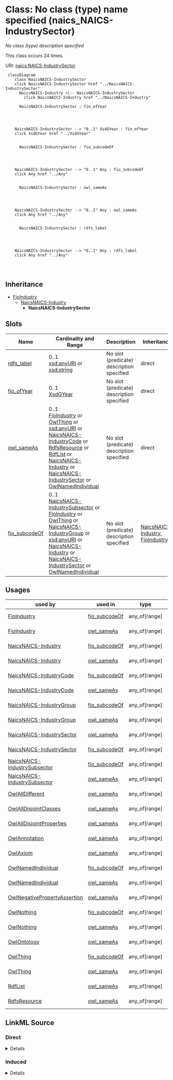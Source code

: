 

# Class: No class (type) name specified (naics_NAICS-IndustrySector)


_No class (type) description specified_






This class occurs 24 times.


URI: [naics:NAICS-IndustrySector](http://sawgraph.spatialai.org/v1/fio/naics#NAICS-IndustrySector)






```mermaid
 classDiagram
    class NaicsNAICS-IndustrySector
    click NaicsNAICS-IndustrySector href "../NaicsNAICS-IndustrySector"
      NaicsNAICS-Industry <|-- NaicsNAICS-IndustrySector
        click NaicsNAICS-Industry href "../NaicsNAICS-Industry"
      
      NaicsNAICS-IndustrySector : fio_ofYear
        
          
    
    
    NaicsNAICS-IndustrySector --> "0..1" XsdGYear : fio_ofYear
    click XsdGYear href "../XsdGYear"

        
      NaicsNAICS-IndustrySector : fio_subcodeOf
        
          
    
    
    NaicsNAICS-IndustrySector --> "0..1" Any : fio_subcodeOf
    click Any href "../Any"

        
      NaicsNAICS-IndustrySector : owl_sameAs
        
          
    
    
    NaicsNAICS-IndustrySector --> "0..1" Any : owl_sameAs
    click Any href "../Any"

        
      NaicsNAICS-IndustrySector : rdfs_label
        
          
    
    
    NaicsNAICS-IndustrySector --> "0..1" Any : rdfs_label
    click Any href "../Any"

        
      
```





## Inheritance
* [FioIndustry](../classes/FioIndustry.md)
    * [NaicsNAICS-Industry](../classes/NaicsNAICS-Industry.md)
        * **NaicsNAICS-IndustrySector**



## Slots

| Name | Cardinality and Range | Description | Inheritance | Occurrences |
| ---  | --- | --- | --- | --- |
| [rdfs_label](../slots/rdfs_label.md) | 0..1 <br/> [xsd:anyURI](http://www.w3.org/2001/XMLSchema#anyURI)&nbsp;or&nbsp;<br />[xsd:string](http://www.w3.org/2001/XMLSchema#string) | No slot (predicate) description specified <br/>  | direct | 24 |
| [fio_ofYear](../slots/fio_ofYear.md) | 0..1 <br/> [XsdGYear](../classes/XsdGYear.md) | No slot (predicate) description specified <br/>  | direct | 20 |
| [owl_sameAs](../slots/owl_sameAs.md) | 0..1 <br/> [FioIndustry](../classes/FioIndustry.md)&nbsp;or&nbsp;<br />[OwlThing](../classes/OwlThing.md)&nbsp;or&nbsp;<br />[xsd:anyURI](http://www.w3.org/2001/XMLSchema#anyURI)&nbsp;or&nbsp;<br />[NaicsNAICS-IndustryCode](../classes/NaicsNAICS-IndustryCode.md)&nbsp;or&nbsp;<br />[RdfsResource](../classes/RdfsResource.md)&nbsp;or&nbsp;<br />[RdfList](../classes/RdfList.md)&nbsp;or&nbsp;<br />[NaicsNAICS-Industry](../classes/NaicsNAICS-Industry.md)&nbsp;or&nbsp;<br />[NaicsNAICS-IndustrySector](../classes/NaicsNAICS-IndustrySector.md)&nbsp;or&nbsp;<br />[OwlNamedIndividual](../classes/OwlNamedIndividual.md) | No slot (predicate) description specified <br/>  | direct | 20 |
| [fio_subcodeOf](../slots/fio_subcodeOf.md) | 0..1 <br/> [NaicsNAICS-IndustrySubsector](../classes/NaicsNAICS-IndustrySubsector.md)&nbsp;or&nbsp;<br />[FioIndustry](../classes/FioIndustry.md)&nbsp;or&nbsp;<br />[OwlThing](../classes/OwlThing.md)&nbsp;or&nbsp;<br />[NaicsNAICS-IndustryGroup](../classes/NaicsNAICS-IndustryGroup.md)&nbsp;or&nbsp;<br />[xsd:anyURI](http://www.w3.org/2001/XMLSchema#anyURI)&nbsp;or&nbsp;<br />[NaicsNAICS-Industry](../classes/NaicsNAICS-Industry.md)&nbsp;or&nbsp;<br />[NaicsNAICS-IndustrySector](../classes/NaicsNAICS-IndustrySector.md)&nbsp;or&nbsp;<br />[OwlNamedIndividual](../classes/OwlNamedIndividual.md) | No slot (predicate) description specified | [NaicsNAICS-Industry](../classes/NaicsNAICS-Industry.md), [FioIndustry](../classes/FioIndustry.md) |  |





## Usages

| used by | used in | type | used |
| ---  | --- | --- | --- |
| [FioIndustry](../classes/FioIndustry.md) | [fio_subcodeOf](../slots/fio_subcodeOf.md) | any_of[range] | [NaicsNAICS-IndustrySector](../classes/NaicsNAICS-IndustrySector.md) |
| [FioIndustry](../classes/FioIndustry.md) | [owl_sameAs](../slots/owl_sameAs.md) | any_of[range] | [NaicsNAICS-IndustrySector](../classes/NaicsNAICS-IndustrySector.md) |
| [NaicsNAICS-Industry](../classes/NaicsNAICS-Industry.md) | [fio_subcodeOf](../slots/fio_subcodeOf.md) | any_of[range] | [NaicsNAICS-IndustrySector](../classes/NaicsNAICS-IndustrySector.md) |
| [NaicsNAICS-Industry](../classes/NaicsNAICS-Industry.md) | [owl_sameAs](../slots/owl_sameAs.md) | any_of[range] | [NaicsNAICS-IndustrySector](../classes/NaicsNAICS-IndustrySector.md) |
| [NaicsNAICS-IndustryCode](../classes/NaicsNAICS-IndustryCode.md) | [fio_subcodeOf](../slots/fio_subcodeOf.md) | any_of[range] | [NaicsNAICS-IndustrySector](../classes/NaicsNAICS-IndustrySector.md) |
| [NaicsNAICS-IndustryCode](../classes/NaicsNAICS-IndustryCode.md) | [owl_sameAs](../slots/owl_sameAs.md) | any_of[range] | [NaicsNAICS-IndustrySector](../classes/NaicsNAICS-IndustrySector.md) |
| [NaicsNAICS-IndustryGroup](../classes/NaicsNAICS-IndustryGroup.md) | [fio_subcodeOf](../slots/fio_subcodeOf.md) | any_of[range] | [NaicsNAICS-IndustrySector](../classes/NaicsNAICS-IndustrySector.md) |
| [NaicsNAICS-IndustryGroup](../classes/NaicsNAICS-IndustryGroup.md) | [owl_sameAs](../slots/owl_sameAs.md) | any_of[range] | [NaicsNAICS-IndustrySector](../classes/NaicsNAICS-IndustrySector.md) |
| [NaicsNAICS-IndustrySector](../classes/NaicsNAICS-IndustrySector.md) | [owl_sameAs](../slots/owl_sameAs.md) | any_of[range] | [NaicsNAICS-IndustrySector](../classes/NaicsNAICS-IndustrySector.md) |
| [NaicsNAICS-IndustrySector](../classes/NaicsNAICS-IndustrySector.md) | [fio_subcodeOf](../slots/fio_subcodeOf.md) | any_of[range] | [NaicsNAICS-IndustrySector](../classes/NaicsNAICS-IndustrySector.md) |
| [NaicsNAICS-IndustrySubsector](../classes/NaicsNAICS-IndustrySubsector.md) | [fio_subcodeOf](../slots/fio_subcodeOf.md) | any_of[range] | [NaicsNAICS-IndustrySector](../classes/NaicsNAICS-IndustrySector.md) |
| [NaicsNAICS-IndustrySubsector](../classes/NaicsNAICS-IndustrySubsector.md) | [owl_sameAs](../slots/owl_sameAs.md) | any_of[range] | [NaicsNAICS-IndustrySector](../classes/NaicsNAICS-IndustrySector.md) |
| [OwlAllDifferent](../classes/OwlAllDifferent.md) | [owl_sameAs](../slots/owl_sameAs.md) | any_of[range] | [NaicsNAICS-IndustrySector](../classes/NaicsNAICS-IndustrySector.md) |
| [OwlAllDisjointClasses](../classes/OwlAllDisjointClasses.md) | [owl_sameAs](../slots/owl_sameAs.md) | any_of[range] | [NaicsNAICS-IndustrySector](../classes/NaicsNAICS-IndustrySector.md) |
| [OwlAllDisjointProperties](../classes/OwlAllDisjointProperties.md) | [owl_sameAs](../slots/owl_sameAs.md) | any_of[range] | [NaicsNAICS-IndustrySector](../classes/NaicsNAICS-IndustrySector.md) |
| [OwlAnnotation](../classes/OwlAnnotation.md) | [owl_sameAs](../slots/owl_sameAs.md) | any_of[range] | [NaicsNAICS-IndustrySector](../classes/NaicsNAICS-IndustrySector.md) |
| [OwlAxiom](../classes/OwlAxiom.md) | [owl_sameAs](../slots/owl_sameAs.md) | any_of[range] | [NaicsNAICS-IndustrySector](../classes/NaicsNAICS-IndustrySector.md) |
| [OwlNamedIndividual](../classes/OwlNamedIndividual.md) | [fio_subcodeOf](../slots/fio_subcodeOf.md) | any_of[range] | [NaicsNAICS-IndustrySector](../classes/NaicsNAICS-IndustrySector.md) |
| [OwlNamedIndividual](../classes/OwlNamedIndividual.md) | [owl_sameAs](../slots/owl_sameAs.md) | any_of[range] | [NaicsNAICS-IndustrySector](../classes/NaicsNAICS-IndustrySector.md) |
| [OwlNegativePropertyAssertion](../classes/OwlNegativePropertyAssertion.md) | [owl_sameAs](../slots/owl_sameAs.md) | any_of[range] | [NaicsNAICS-IndustrySector](../classes/NaicsNAICS-IndustrySector.md) |
| [OwlNothing](../classes/OwlNothing.md) | [fio_subcodeOf](../slots/fio_subcodeOf.md) | any_of[range] | [NaicsNAICS-IndustrySector](../classes/NaicsNAICS-IndustrySector.md) |
| [OwlNothing](../classes/OwlNothing.md) | [owl_sameAs](../slots/owl_sameAs.md) | any_of[range] | [NaicsNAICS-IndustrySector](../classes/NaicsNAICS-IndustrySector.md) |
| [OwlOntology](../classes/OwlOntology.md) | [owl_sameAs](../slots/owl_sameAs.md) | any_of[range] | [NaicsNAICS-IndustrySector](../classes/NaicsNAICS-IndustrySector.md) |
| [OwlThing](../classes/OwlThing.md) | [fio_subcodeOf](../slots/fio_subcodeOf.md) | any_of[range] | [NaicsNAICS-IndustrySector](../classes/NaicsNAICS-IndustrySector.md) |
| [OwlThing](../classes/OwlThing.md) | [owl_sameAs](../slots/owl_sameAs.md) | any_of[range] | [NaicsNAICS-IndustrySector](../classes/NaicsNAICS-IndustrySector.md) |
| [RdfList](../classes/RdfList.md) | [owl_sameAs](../slots/owl_sameAs.md) | any_of[range] | [NaicsNAICS-IndustrySector](../classes/NaicsNAICS-IndustrySector.md) |
| [RdfsResource](../classes/RdfsResource.md) | [owl_sameAs](../slots/owl_sameAs.md) | any_of[range] | [NaicsNAICS-IndustrySector](../classes/NaicsNAICS-IndustrySector.md) |











## LinkML Source

<!-- TODO: investigate https://stackoverflow.com/questions/37606292/how-to-create-tabbed-code-blocks-in-mkdocs-or-sphinx -->

### Direct

<details>

```yaml
name: naics_NAICS-IndustrySector
conforms_to: No schema conformance document specified
annotations:
  count:
    tag: count
    value: 24
description: No class (type) description specified
title: No class (type) name specified
from_schema: fio-kg
rank: 1000
is_a: naics_NAICS-Industry
slots:
- rdfs_label
- fio_ofYear
- owl_sameAs
slot_usage:
  fio_ofYear:
    name: fio_ofYear
    annotations:
      xsd_gYear:
        tag: xsd_gYear
        value: 20
  owl_sameAs:
    name: owl_sameAs
    annotations:
      fio_Industry:
        tag: fio_Industry
        value: 4
      naics_NAICS-Industry:
        tag: naics_NAICS-Industry
        value: 4
      naics_NAICS-IndustrySector:
        tag: naics_NAICS-IndustrySector
        value: 4
      owl_NamedIndividual:
        tag: owl_NamedIndividual
        value: 4
      owl_Thing:
        tag: owl_Thing
        value: 4
  rdfs_label:
    name: rdfs_label
    annotations:
      string:
        tag: string
        value: 24
class_uri: naics:NAICS-IndustrySector

```
</details>

### Induced

<details>

```yaml
name: naics_NAICS-IndustrySector
conforms_to: No schema conformance document specified
annotations:
  count:
    tag: count
    value: 24
description: No class (type) description specified
title: No class (type) name specified
from_schema: fio-kg
rank: 1000
is_a: naics_NAICS-Industry
slot_usage:
  fio_ofYear:
    name: fio_ofYear
    annotations:
      xsd_gYear:
        tag: xsd_gYear
        value: 20
  owl_sameAs:
    name: owl_sameAs
    annotations:
      fio_Industry:
        tag: fio_Industry
        value: 4
      naics_NAICS-Industry:
        tag: naics_NAICS-Industry
        value: 4
      naics_NAICS-IndustrySector:
        tag: naics_NAICS-IndustrySector
        value: 4
      owl_NamedIndividual:
        tag: owl_NamedIndividual
        value: 4
      owl_Thing:
        tag: owl_Thing
        value: 4
  rdfs_label:
    name: rdfs_label
    annotations:
      string:
        tag: string
        value: 24
attributes:
  rdfs_label:
    name: rdfs_label
    annotations:
      string:
        tag: string
        value: 24
    description: No slot (predicate) description specified
    title: No slot (predicate) name specified
    examples:
    - object:
        example_object: 'Agriculture: Agricultural Research Service'
        example_object_type: string
        example_predicate: rdfs:label
        example_subject: fio:d.Agency.C1017
        example_subject_type: prov_Organization
    - object:
        example_object: 'Agriculture: Agricultural Research Service'
        example_object_type: string
        example_predicate: rdfs:label
        example_subject: fio:d.Agency.C1017
        example_subject_type: fio_Agency
    - object:
        example_object: Soybean Farming
        example_object_type: string
        example_predicate: rdfs:label
        example_subject: naics:NAICS-IndustryCode-11111
        example_subject_type: naics_NAICS-IndustryCode
    - object:
        example_object: Soybean Farming
        example_object_type: string
        example_predicate: rdfs:label
        example_subject: naics:NAICS-IndustryCode-11111
        example_subject_type: naics_NAICS-Industry
    - object:
        example_object: Soybean Farming
        example_object_type: string
        example_predicate: rdfs:label
        example_subject: naics:NAICS-IndustryCode-11111
        example_subject_type: owl_Thing
    - object:
        example_object: Soybean Farming
        example_object_type: string
        example_predicate: rdfs:label
        example_subject: naics:NAICS-IndustryCode-11111
        example_subject_type: fio_Industry
    - object:
        example_object: Soybean Farming
        example_object_type: string
        example_predicate: rdfs:label
        example_subject: naics:NAICS-IndustryCode-11111
        example_subject_type: owl_NamedIndividual
    - object:
        example_object: Oilseed and Grain Farming
        example_object_type: string
        example_predicate: rdfs:label
        example_subject: naics:NAICS-IndustryGroup-1111
        example_subject_type: naics_NAICS-IndustryGroup
    - object:
        example_object: Agriculture, Forestry, Fishing and Hunting
        example_object_type: string
        example_predicate: rdfs:label
        example_subject: naics:NAICS-IndustrySector-11
        example_subject_type: naics_NAICS-IndustrySector
    - object:
        example_object: Crop Production
        example_object_type: string
        example_predicate: rdfs:label
        example_subject: naics:NAICS-IndustrySubsector-111
        example_subject_type: naics_NAICS-IndustrySubsector
    - object:
        example_object: PRATT & WHITNEY
        example_object_type: string
        example_predicate: rdfs:label
        example_subject: usfrsdata:d.FRS-Facility.110000314204
        example_subject_type: usfrs_Stationary-Facility
    - object:
        example_object: PRATT & WHITNEY
        example_object_type: string
        example_predicate: rdfs:label
        example_subject: usfrsdata:d.FRS-Facility.110000314204
        example_subject_type: usfrs_FRS-Facility
    - object:
        example_object: PRATT & WHITNEY
        example_object_type: string
        example_predicate: rdfs:label
        example_subject: usfrsdata:d.FRS-Facility.110000314204
        example_subject_type: fio_Facility
    - object:
        example_object: PRATT & WHITNEY
        example_object_type: string
        example_predicate: rdfs:label
        example_subject: usfrsdata:d.FRS-Facility.110000314204
        example_subject_type: __b1
    - object:
        example_object: COOPER WIRING DEVICES
        example_object_type: string
        example_predicate: rdfs:label
        example_subject: usfrsdata:d.FRS-Facility.110000314222
        example_subject_type: usfrs_EPA-PFAS-Facility
    - object:
        example_object: NASA JOHN H. GLENN RESEARCH CENTER - LEWIS FIELD
        example_object_type: string
        example_predicate: rdfs:label
        example_subject: usfrsdata:d.FRS-Facility.110000387714
        example_subject_type: usfrs_Federal-Facility
    - object:
        example_object: BEHR DAYTON THERMAL SYSTEM VOC PLUME
        example_object_type: string
        example_predicate: rdfs:label
        example_subject: usfrsdata:d.FRS-Facility.110000394635
        example_subject_type: usfrs_ContaminatedSite-Facility
    - object:
        example_object: NALCO CHEMICAL COMPANY
        example_object_type: string
        example_predicate: rdfs:label
        example_subject: usfrsdata:d.FRS-Facility.110000888585
        example_subject_type: usfrs_PotentiallyContaminatedSite-Facility
    - object:
        example_object: BEALL MANUFACTURING
        example_object_type: string
        example_predicate: rdfs:label
        example_subject: usfrsdata:d.FRS-Facility.110001347490
        example_subject_type: usfrs_BrownfieldsSite-Facility
    - object:
        example_object: DAYSPRING ASSISTED LIVING AND CARE
        example_object_type: string
        example_predicate: rdfs:label
        example_subject: usfrsdata:d.FRS-Facility.110006216415
        example_subject_type: usfrs_WaterSystem-Facility
    - object:
        example_object: BOWERS LANDFILL
        example_object_type: string
        example_predicate: rdfs:label
        example_subject: usfrsdata:d.FRS-Facility.110009304485
        example_subject_type: usfrs_ContaminationAddressed-Facility
    - object:
        example_object: RETRIEV TECHNOLOGIES INC
        example_object_type: string
        example_predicate: rdfs:label
        example_subject: usfrsdata:d.FRS-Facility.110009668243
        example_subject_type: usfrs_Barge-Facility
    - object:
        example_object: REGIONAL OFFICE BUILDING
        example_object_type: string
        example_predicate: rdfs:label
        example_subject: usfrsdata:d.FRS-Facility.110020787013
        example_subject_type: usfrs_MonitoringStation-Facility
    - object:
        example_object: DOUG GOTT & SONS, INC.
        example_object_type: string
        example_predicate: rdfs:label
        example_subject: usfrsdata:d.FRS-Facility.110046118330
        example_subject_type: usfrs_Portable-Facility
    - object:
        example_object: AGRIUM TERMINAL
        example_object_type: string
        example_predicate: rdfs:label
        example_subject: usfrsdata:d.FRS-Facility.110063004323
        example_subject_type: usfrs_WaterfrontFacility-Facility
    from_schema: fio-kg
    rank: 1000
    domain: rdfs_label
    slot_uri: rdfs:label
    alias: rdfs_label
    owner: naics_NAICS-IndustrySector
    domain_of:
    - __b1
    - fio_Agency
    - fio_Facility
    - fio_Industry
    - naics_NAICS-Industry
    - naics_NAICS-IndustryCode
    - naics_NAICS-IndustryGroup
    - naics_NAICS-IndustrySector
    - naics_NAICS-IndustrySubsector
    - owl_NamedIndividual
    - owl_Thing
    - prov_Organization
    - usfrs_Barge-Facility
    - usfrs_BrownfieldsSite-Facility
    - usfrs_ContaminatedSite-Facility
    - usfrs_ContaminationAddressed-Facility
    - usfrs_EPA-PFAS-Facility
    - usfrs_FRS-Facility
    - usfrs_Federal-Facility
    - usfrs_MonitoringStation-Facility
    - usfrs_Portable-Facility
    - usfrs_PotentiallyContaminatedSite-Facility
    - usfrs_Stationary-Facility
    - usfrs_WaterSystem-Facility
    - usfrs_WaterfrontFacility-Facility
    range: Any
    any_of:
    - range: uri
    - range: string
  fio_ofYear:
    name: fio_ofYear
    annotations:
      xsd_gYear:
        tag: xsd_gYear
        value: 20
    description: No slot (predicate) description specified
    title: No slot (predicate) name specified
    examples:
    - object:
        example_object: '2022'
        example_object_type: xsd_gYear
        example_predicate: fio:ofYear
        example_subject: naics:NAICS-IndustryCode-11111
        example_subject_type: naics_NAICS-IndustryCode
    - object:
        example_object: '2022'
        example_object_type: xsd_gYear
        example_predicate: fio:ofYear
        example_subject: naics:NAICS-IndustryCode-11111
        example_subject_type: naics_NAICS-Industry
    - object:
        example_object: '2022'
        example_object_type: xsd_gYear
        example_predicate: fio:ofYear
        example_subject: naics:NAICS-IndustryCode-11111
        example_subject_type: owl_Thing
    - object:
        example_object: '2022'
        example_object_type: xsd_gYear
        example_predicate: fio:ofYear
        example_subject: naics:NAICS-IndustryCode-11111
        example_subject_type: fio_Industry
    - object:
        example_object: '2022'
        example_object_type: xsd_gYear
        example_predicate: fio:ofYear
        example_subject: naics:NAICS-IndustryCode-11111
        example_subject_type: owl_NamedIndividual
    - object:
        example_object: '2022'
        example_object_type: xsd_gYear
        example_predicate: fio:ofYear
        example_subject: naics:NAICS-IndustryGroup-1111
        example_subject_type: naics_NAICS-IndustryGroup
    - object:
        example_object: '2022'
        example_object_type: xsd_gYear
        example_predicate: fio:ofYear
        example_subject: naics:NAICS-IndustrySector-11
        example_subject_type: naics_NAICS-IndustrySector
    - object:
        example_object: '2022'
        example_object_type: xsd_gYear
        example_predicate: fio:ofYear
        example_subject: naics:NAICS-IndustrySubsector-111
        example_subject_type: naics_NAICS-IndustrySubsector
    from_schema: fio-kg
    rank: 1000
    slot_uri: fio:ofYear
    alias: fio_ofYear
    owner: naics_NAICS-IndustrySector
    domain_of:
    - fio_Industry
    - naics_NAICS-Industry
    - naics_NAICS-IndustryCode
    - naics_NAICS-IndustryGroup
    - naics_NAICS-IndustrySector
    - naics_NAICS-IndustrySubsector
    - owl_NamedIndividual
    - owl_Thing
    range: xsd_gYear
  owl_sameAs:
    name: owl_sameAs
    annotations:
      fio_Industry:
        tag: fio_Industry
        value: 4
      naics_NAICS-Industry:
        tag: naics_NAICS-Industry
        value: 4
      naics_NAICS-IndustrySector:
        tag: naics_NAICS-IndustrySector
        value: 4
      owl_NamedIndividual:
        tag: owl_NamedIndividual
        value: 4
      owl_Thing:
        tag: owl_Thing
        value: 4
    description: No slot (predicate) description specified
    title: No slot (predicate) name specified
    examples:
    - object:
        example_object: naics:NAICS-IndustryCode-11111
        example_object_type: naics_NAICS-IndustryCode
        example_predicate: owl:sameAs
        example_subject: naics:NAICS-IndustryCode-111110
        example_subject_type: naics_NAICS-IndustryCode
    - object:
        example_object: naics:NAICS-IndustryCode-11111
        example_object_type: naics_NAICS-Industry
        example_predicate: owl:sameAs
        example_subject: naics:NAICS-IndustryCode-111110
        example_subject_type: naics_NAICS-IndustryCode
    - object:
        example_object: naics:NAICS-IndustryCode-11111
        example_object_type: owl_Thing
        example_predicate: owl:sameAs
        example_subject: naics:NAICS-IndustryCode-111110
        example_subject_type: naics_NAICS-IndustryCode
    - object:
        example_object: naics:NAICS-IndustryCode-11111
        example_object_type: fio_Industry
        example_predicate: owl:sameAs
        example_subject: naics:NAICS-IndustryCode-111110
        example_subject_type: naics_NAICS-IndustryCode
    - object:
        example_object: naics:NAICS-IndustryCode-11111
        example_object_type: owl_NamedIndividual
        example_predicate: owl:sameAs
        example_subject: naics:NAICS-IndustryCode-111110
        example_subject_type: naics_NAICS-IndustryCode
    - object:
        example_object: naics:NAICS-IndustryCode-11111
        example_object_type: naics_NAICS-IndustryCode
        example_predicate: owl:sameAs
        example_subject: naics:NAICS-IndustryCode-111110
        example_subject_type: naics_NAICS-Industry
    - object:
        example_object: naics:NAICS-IndustryCode-11111
        example_object_type: naics_NAICS-Industry
        example_predicate: owl:sameAs
        example_subject: naics:NAICS-IndustryCode-111110
        example_subject_type: naics_NAICS-Industry
    - object:
        example_object: naics:NAICS-IndustryCode-11111
        example_object_type: owl_Thing
        example_predicate: owl:sameAs
        example_subject: naics:NAICS-IndustryCode-111110
        example_subject_type: naics_NAICS-Industry
    - object:
        example_object: naics:NAICS-IndustryCode-11111
        example_object_type: fio_Industry
        example_predicate: owl:sameAs
        example_subject: naics:NAICS-IndustryCode-111110
        example_subject_type: naics_NAICS-Industry
    - object:
        example_object: naics:NAICS-IndustryCode-11111
        example_object_type: owl_NamedIndividual
        example_predicate: owl:sameAs
        example_subject: naics:NAICS-IndustryCode-111110
        example_subject_type: naics_NAICS-Industry
    - object:
        example_object: naics:NAICS-IndustryCode-11111
        example_object_type: naics_NAICS-IndustryCode
        example_predicate: owl:sameAs
        example_subject: naics:NAICS-IndustryCode-111110
        example_subject_type: owl_Thing
    - object:
        example_object: naics:NAICS-IndustryCode-11111
        example_object_type: naics_NAICS-Industry
        example_predicate: owl:sameAs
        example_subject: naics:NAICS-IndustryCode-111110
        example_subject_type: owl_Thing
    - object:
        example_object: naics:NAICS-IndustryCode-11111
        example_object_type: owl_Thing
        example_predicate: owl:sameAs
        example_subject: naics:NAICS-IndustryCode-111110
        example_subject_type: owl_Thing
    - object:
        example_object: naics:NAICS-IndustryCode-11111
        example_object_type: fio_Industry
        example_predicate: owl:sameAs
        example_subject: naics:NAICS-IndustryCode-111110
        example_subject_type: owl_Thing
    - object:
        example_object: naics:NAICS-IndustryCode-11111
        example_object_type: owl_NamedIndividual
        example_predicate: owl:sameAs
        example_subject: naics:NAICS-IndustryCode-111110
        example_subject_type: owl_Thing
    - object:
        example_object: naics:NAICS-IndustryCode-11111
        example_object_type: naics_NAICS-IndustryCode
        example_predicate: owl:sameAs
        example_subject: naics:NAICS-IndustryCode-111110
        example_subject_type: fio_Industry
    - object:
        example_object: naics:NAICS-IndustryCode-11111
        example_object_type: naics_NAICS-Industry
        example_predicate: owl:sameAs
        example_subject: naics:NAICS-IndustryCode-111110
        example_subject_type: fio_Industry
    - object:
        example_object: naics:NAICS-IndustryCode-11111
        example_object_type: owl_Thing
        example_predicate: owl:sameAs
        example_subject: naics:NAICS-IndustryCode-111110
        example_subject_type: fio_Industry
    - object:
        example_object: naics:NAICS-IndustryCode-11111
        example_object_type: fio_Industry
        example_predicate: owl:sameAs
        example_subject: naics:NAICS-IndustryCode-111110
        example_subject_type: fio_Industry
    - object:
        example_object: naics:NAICS-IndustryCode-11111
        example_object_type: owl_NamedIndividual
        example_predicate: owl:sameAs
        example_subject: naics:NAICS-IndustryCode-111110
        example_subject_type: fio_Industry
    - object:
        example_object: naics:NAICS-IndustryCode-11111
        example_object_type: naics_NAICS-IndustryCode
        example_predicate: owl:sameAs
        example_subject: naics:NAICS-IndustryCode-111110
        example_subject_type: owl_NamedIndividual
    - object:
        example_object: naics:NAICS-IndustryCode-11111
        example_object_type: naics_NAICS-Industry
        example_predicate: owl:sameAs
        example_subject: naics:NAICS-IndustryCode-111110
        example_subject_type: owl_NamedIndividual
    - object:
        example_object: naics:NAICS-IndustryCode-11111
        example_object_type: owl_Thing
        example_predicate: owl:sameAs
        example_subject: naics:NAICS-IndustryCode-111110
        example_subject_type: owl_NamedIndividual
    - object:
        example_object: naics:NAICS-IndustryCode-11111
        example_object_type: fio_Industry
        example_predicate: owl:sameAs
        example_subject: naics:NAICS-IndustryCode-111110
        example_subject_type: owl_NamedIndividual
    - object:
        example_object: naics:NAICS-IndustryCode-11111
        example_object_type: owl_NamedIndividual
        example_predicate: owl:sameAs
        example_subject: naics:NAICS-IndustryCode-111110
        example_subject_type: owl_NamedIndividual
    - object:
        example_object: naics:NAICS-IndustrySector-31
        example_object_type: naics_NAICS-IndustrySector
        example_predicate: owl:sameAs
        example_subject: naics:NAICS-IndustrySector-32
        example_subject_type: fio_Industry
    - object:
        example_object: naics:NAICS-IndustrySector-31
        example_object_type: naics_NAICS-IndustrySector
        example_predicate: owl:sameAs
        example_subject: naics:NAICS-IndustrySector-32
        example_subject_type: naics_NAICS-Industry
    - object:
        example_object: naics:NAICS-IndustrySector-31
        example_object_type: naics_NAICS-Industry
        example_predicate: owl:sameAs
        example_subject: naics:NAICS-IndustrySector-32
        example_subject_type: naics_NAICS-IndustrySector
    - object:
        example_object: naics:NAICS-IndustrySector-31
        example_object_type: owl_Thing
        example_predicate: owl:sameAs
        example_subject: naics:NAICS-IndustrySector-32
        example_subject_type: naics_NAICS-IndustrySector
    - object:
        example_object: naics:NAICS-IndustrySector-31
        example_object_type: naics_NAICS-IndustrySector
        example_predicate: owl:sameAs
        example_subject: naics:NAICS-IndustrySector-32
        example_subject_type: naics_NAICS-IndustrySector
    - object:
        example_object: naics:NAICS-IndustrySector-31
        example_object_type: fio_Industry
        example_predicate: owl:sameAs
        example_subject: naics:NAICS-IndustrySector-32
        example_subject_type: naics_NAICS-IndustrySector
    - object:
        example_object: naics:NAICS-IndustrySector-31
        example_object_type: owl_NamedIndividual
        example_predicate: owl:sameAs
        example_subject: naics:NAICS-IndustrySector-32
        example_subject_type: naics_NAICS-IndustrySector
    - object:
        example_object: rdf:ObjectProperty
        example_object_type: rdfs_Resource
        example_predicate: owl:sameAs
        example_subject: rdf:ObjectProperty
        example_subject_type: owl_Thing
    - object:
        example_object: rdf:ObjectProperty
        example_object_type: owl_Thing
        example_predicate: owl:sameAs
        example_subject: rdf:ObjectProperty
        example_subject_type: rdfs_Resource
    - object:
        example_object: rdf:ObjectProperty
        example_object_type: rdfs_Resource
        example_predicate: owl:sameAs
        example_subject: rdf:ObjectProperty
        example_subject_type: rdfs_Resource
    - object:
        example_object: rdf:nil
        example_object_type: rdf_List
        example_predicate: owl:sameAs
        example_subject: rdf:nil
        example_subject_type: owl_Thing
    - object:
        example_object: rdf:nil
        example_object_type: rdfs_Resource
        example_predicate: owl:sameAs
        example_subject: rdf:nil
        example_subject_type: rdf_List
    - object:
        example_object: rdf:nil
        example_object_type: owl_Thing
        example_predicate: owl:sameAs
        example_subject: rdf:nil
        example_subject_type: rdf_List
    - object:
        example_object: rdf:nil
        example_object_type: rdf_List
        example_predicate: owl:sameAs
        example_subject: rdf:nil
        example_subject_type: rdf_List
    - object:
        example_object: rdf:nil
        example_object_type: rdf_List
        example_predicate: owl:sameAs
        example_subject: rdf:nil
        example_subject_type: rdfs_Resource
    from_schema: fio-kg
    rank: 1000
    domain: owl_sameAs
    slot_uri: owl:sameAs
    alias: owl_sameAs
    owner: naics_NAICS-IndustrySector
    domain_of:
    - fio_Industry
    - naics_NAICS-Industry
    - naics_NAICS-IndustryCode
    - naics_NAICS-IndustrySector
    - owl_NamedIndividual
    - owl_Thing
    - rdf_List
    - rdfs_Resource
    range: Any
    any_of:
    - range: fio_Industry
    - range: owl_Thing
    - range: uri
    - range: naics_NAICS-IndustryCode
    - range: rdfs_Resource
    - range: rdf_List
    - range: naics_NAICS-Industry
    - range: naics_NAICS-IndustrySector
    - range: owl_NamedIndividual
  fio_subcodeOf:
    name: fio_subcodeOf
    annotations:
      fio_Industry:
        tag: fio_Industry
        value: 5815
      naics_NAICS-Industry:
        tag: naics_NAICS-Industry
        value: 5815
      naics_NAICS-IndustryGroup:
        tag: naics_NAICS-IndustryGroup
        value: 1701
      naics_NAICS-IndustrySector:
        tag: naics_NAICS-IndustrySector
        value: 2105
      naics_NAICS-IndustrySubsector:
        tag: naics_NAICS-IndustrySubsector
        value: 2009
      owl_NamedIndividual:
        tag: owl_NamedIndividual
        value: 5232
      owl_Thing:
        tag: owl_Thing
        value: 5232
    description: No slot (predicate) description specified
    title: No slot (predicate) name specified
    examples:
    - object:
        example_object: naics:NAICS-IndustryGroup-1111
        example_object_type: naics_NAICS-IndustryGroup
        example_predicate: fio:subcodeOf
        example_subject: naics:NAICS-IndustryCode-11111
        example_subject_type: naics_NAICS-IndustryCode
    - object:
        example_object: naics:NAICS-IndustryGroup-1111
        example_object_type: naics_NAICS-Industry
        example_predicate: fio:subcodeOf
        example_subject: naics:NAICS-IndustryCode-11111
        example_subject_type: naics_NAICS-IndustryCode
    - object:
        example_object: naics:NAICS-IndustryGroup-1111
        example_object_type: owl_Thing
        example_predicate: fio:subcodeOf
        example_subject: naics:NAICS-IndustryCode-11111
        example_subject_type: naics_NAICS-IndustryCode
    - object:
        example_object: naics:NAICS-IndustryGroup-1111
        example_object_type: fio_Industry
        example_predicate: fio:subcodeOf
        example_subject: naics:NAICS-IndustryCode-11111
        example_subject_type: naics_NAICS-IndustryCode
    - object:
        example_object: naics:NAICS-IndustryGroup-1111
        example_object_type: owl_NamedIndividual
        example_predicate: fio:subcodeOf
        example_subject: naics:NAICS-IndustryCode-11111
        example_subject_type: naics_NAICS-IndustryCode
    - object:
        example_object: naics:NAICS-IndustryGroup-1111
        example_object_type: naics_NAICS-IndustryGroup
        example_predicate: fio:subcodeOf
        example_subject: naics:NAICS-IndustryCode-11111
        example_subject_type: naics_NAICS-Industry
    - object:
        example_object: naics:NAICS-IndustryGroup-1111
        example_object_type: naics_NAICS-Industry
        example_predicate: fio:subcodeOf
        example_subject: naics:NAICS-IndustryCode-11111
        example_subject_type: naics_NAICS-Industry
    - object:
        example_object: naics:NAICS-IndustryGroup-1111
        example_object_type: owl_Thing
        example_predicate: fio:subcodeOf
        example_subject: naics:NAICS-IndustryCode-11111
        example_subject_type: naics_NAICS-Industry
    - object:
        example_object: naics:NAICS-IndustryGroup-1111
        example_object_type: fio_Industry
        example_predicate: fio:subcodeOf
        example_subject: naics:NAICS-IndustryCode-11111
        example_subject_type: naics_NAICS-Industry
    - object:
        example_object: naics:NAICS-IndustryGroup-1111
        example_object_type: owl_NamedIndividual
        example_predicate: fio:subcodeOf
        example_subject: naics:NAICS-IndustryCode-11111
        example_subject_type: naics_NAICS-Industry
    - object:
        example_object: naics:NAICS-IndustryGroup-1111
        example_object_type: naics_NAICS-IndustryGroup
        example_predicate: fio:subcodeOf
        example_subject: naics:NAICS-IndustryCode-11111
        example_subject_type: owl_Thing
    - object:
        example_object: naics:NAICS-IndustryGroup-1111
        example_object_type: naics_NAICS-Industry
        example_predicate: fio:subcodeOf
        example_subject: naics:NAICS-IndustryCode-11111
        example_subject_type: owl_Thing
    - object:
        example_object: naics:NAICS-IndustryGroup-1111
        example_object_type: owl_Thing
        example_predicate: fio:subcodeOf
        example_subject: naics:NAICS-IndustryCode-11111
        example_subject_type: owl_Thing
    - object:
        example_object: naics:NAICS-IndustryGroup-1111
        example_object_type: fio_Industry
        example_predicate: fio:subcodeOf
        example_subject: naics:NAICS-IndustryCode-11111
        example_subject_type: owl_Thing
    - object:
        example_object: naics:NAICS-IndustryGroup-1111
        example_object_type: owl_NamedIndividual
        example_predicate: fio:subcodeOf
        example_subject: naics:NAICS-IndustryCode-11111
        example_subject_type: owl_Thing
    - object:
        example_object: naics:NAICS-IndustryGroup-1111
        example_object_type: naics_NAICS-IndustryGroup
        example_predicate: fio:subcodeOf
        example_subject: naics:NAICS-IndustryCode-11111
        example_subject_type: fio_Industry
    - object:
        example_object: naics:NAICS-IndustryGroup-1111
        example_object_type: naics_NAICS-Industry
        example_predicate: fio:subcodeOf
        example_subject: naics:NAICS-IndustryCode-11111
        example_subject_type: fio_Industry
    - object:
        example_object: naics:NAICS-IndustryGroup-1111
        example_object_type: owl_Thing
        example_predicate: fio:subcodeOf
        example_subject: naics:NAICS-IndustryCode-11111
        example_subject_type: fio_Industry
    - object:
        example_object: naics:NAICS-IndustryGroup-1111
        example_object_type: fio_Industry
        example_predicate: fio:subcodeOf
        example_subject: naics:NAICS-IndustryCode-11111
        example_subject_type: fio_Industry
    - object:
        example_object: naics:NAICS-IndustryGroup-1111
        example_object_type: owl_NamedIndividual
        example_predicate: fio:subcodeOf
        example_subject: naics:NAICS-IndustryCode-11111
        example_subject_type: fio_Industry
    - object:
        example_object: naics:NAICS-IndustryGroup-1111
        example_object_type: naics_NAICS-IndustryGroup
        example_predicate: fio:subcodeOf
        example_subject: naics:NAICS-IndustryCode-11111
        example_subject_type: owl_NamedIndividual
    - object:
        example_object: naics:NAICS-IndustryGroup-1111
        example_object_type: naics_NAICS-Industry
        example_predicate: fio:subcodeOf
        example_subject: naics:NAICS-IndustryCode-11111
        example_subject_type: owl_NamedIndividual
    - object:
        example_object: naics:NAICS-IndustryGroup-1111
        example_object_type: owl_Thing
        example_predicate: fio:subcodeOf
        example_subject: naics:NAICS-IndustryCode-11111
        example_subject_type: owl_NamedIndividual
    - object:
        example_object: naics:NAICS-IndustryGroup-1111
        example_object_type: fio_Industry
        example_predicate: fio:subcodeOf
        example_subject: naics:NAICS-IndustryCode-11111
        example_subject_type: owl_NamedIndividual
    - object:
        example_object: naics:NAICS-IndustryGroup-1111
        example_object_type: owl_NamedIndividual
        example_predicate: fio:subcodeOf
        example_subject: naics:NAICS-IndustryCode-11111
        example_subject_type: owl_NamedIndividual
    - object:
        example_object: naics:NAICS-IndustrySector-11
        example_object_type: naics_NAICS-IndustrySector
        example_predicate: fio:subcodeOf
        example_subject: naics:NAICS-IndustryCode-11111
        example_subject_type: naics_NAICS-IndustryCode
    - object:
        example_object: naics:NAICS-IndustrySector-11
        example_object_type: naics_NAICS-IndustrySector
        example_predicate: fio:subcodeOf
        example_subject: naics:NAICS-IndustryCode-11111
        example_subject_type: naics_NAICS-Industry
    - object:
        example_object: naics:NAICS-IndustrySector-11
        example_object_type: naics_NAICS-IndustrySector
        example_predicate: fio:subcodeOf
        example_subject: naics:NAICS-IndustryCode-11111
        example_subject_type: owl_Thing
    - object:
        example_object: naics:NAICS-IndustrySector-11
        example_object_type: naics_NAICS-IndustrySector
        example_predicate: fio:subcodeOf
        example_subject: naics:NAICS-IndustryCode-11111
        example_subject_type: fio_Industry
    - object:
        example_object: naics:NAICS-IndustrySector-11
        example_object_type: naics_NAICS-IndustrySector
        example_predicate: fio:subcodeOf
        example_subject: naics:NAICS-IndustryCode-11111
        example_subject_type: owl_NamedIndividual
    - object:
        example_object: naics:NAICS-IndustrySubsector-111
        example_object_type: naics_NAICS-IndustrySubsector
        example_predicate: fio:subcodeOf
        example_subject: naics:NAICS-IndustryCode-11111
        example_subject_type: naics_NAICS-IndustryCode
    - object:
        example_object: naics:NAICS-IndustrySubsector-111
        example_object_type: naics_NAICS-IndustrySubsector
        example_predicate: fio:subcodeOf
        example_subject: naics:NAICS-IndustryCode-11111
        example_subject_type: naics_NAICS-Industry
    - object:
        example_object: naics:NAICS-IndustrySubsector-111
        example_object_type: naics_NAICS-IndustrySubsector
        example_predicate: fio:subcodeOf
        example_subject: naics:NAICS-IndustryCode-11111
        example_subject_type: owl_Thing
    - object:
        example_object: naics:NAICS-IndustrySubsector-111
        example_object_type: naics_NAICS-IndustrySubsector
        example_predicate: fio:subcodeOf
        example_subject: naics:NAICS-IndustryCode-11111
        example_subject_type: fio_Industry
    - object:
        example_object: naics:NAICS-IndustrySubsector-111
        example_object_type: naics_NAICS-IndustrySubsector
        example_predicate: fio:subcodeOf
        example_subject: naics:NAICS-IndustryCode-11111
        example_subject_type: owl_NamedIndividual
    - object:
        example_object: naics:NAICS-IndustrySector-11
        example_object_type: naics_NAICS-Industry
        example_predicate: fio:subcodeOf
        example_subject: naics:NAICS-IndustryGroup-1111
        example_subject_type: naics_NAICS-IndustryGroup
    - object:
        example_object: naics:NAICS-IndustrySector-11
        example_object_type: owl_Thing
        example_predicate: fio:subcodeOf
        example_subject: naics:NAICS-IndustryGroup-1111
        example_subject_type: naics_NAICS-IndustryGroup
    - object:
        example_object: naics:NAICS-IndustrySector-11
        example_object_type: naics_NAICS-IndustrySector
        example_predicate: fio:subcodeOf
        example_subject: naics:NAICS-IndustryGroup-1111
        example_subject_type: naics_NAICS-IndustryGroup
    - object:
        example_object: naics:NAICS-IndustrySector-11
        example_object_type: fio_Industry
        example_predicate: fio:subcodeOf
        example_subject: naics:NAICS-IndustryGroup-1111
        example_subject_type: naics_NAICS-IndustryGroup
    - object:
        example_object: naics:NAICS-IndustrySector-11
        example_object_type: owl_NamedIndividual
        example_predicate: fio:subcodeOf
        example_subject: naics:NAICS-IndustryGroup-1111
        example_subject_type: naics_NAICS-IndustryGroup
    - object:
        example_object: naics:NAICS-IndustrySubsector-111
        example_object_type: naics_NAICS-IndustrySubsector
        example_predicate: fio:subcodeOf
        example_subject: naics:NAICS-IndustryGroup-1111
        example_subject_type: naics_NAICS-IndustryGroup
    - object:
        example_object: naics:NAICS-IndustrySector-11
        example_object_type: naics_NAICS-Industry
        example_predicate: fio:subcodeOf
        example_subject: naics:NAICS-IndustrySubsector-111
        example_subject_type: naics_NAICS-IndustrySubsector
    - object:
        example_object: naics:NAICS-IndustrySector-11
        example_object_type: owl_Thing
        example_predicate: fio:subcodeOf
        example_subject: naics:NAICS-IndustrySubsector-111
        example_subject_type: naics_NAICS-IndustrySubsector
    - object:
        example_object: naics:NAICS-IndustrySector-11
        example_object_type: naics_NAICS-IndustrySector
        example_predicate: fio:subcodeOf
        example_subject: naics:NAICS-IndustrySubsector-111
        example_subject_type: naics_NAICS-IndustrySubsector
    - object:
        example_object: naics:NAICS-IndustrySector-11
        example_object_type: fio_Industry
        example_predicate: fio:subcodeOf
        example_subject: naics:NAICS-IndustrySubsector-111
        example_subject_type: naics_NAICS-IndustrySubsector
    - object:
        example_object: naics:NAICS-IndustrySector-11
        example_object_type: owl_NamedIndividual
        example_predicate: fio:subcodeOf
        example_subject: naics:NAICS-IndustrySubsector-111
        example_subject_type: naics_NAICS-IndustrySubsector
    from_schema: fio-kg
    rank: 1000
    domain: fio_subcodeOf
    slot_uri: fio:subcodeOf
    alias: fio_subcodeOf
    owner: naics_NAICS-IndustrySector
    domain_of:
    - fio_Industry
    - naics_NAICS-Industry
    - naics_NAICS-IndustryCode
    - naics_NAICS-IndustryGroup
    - naics_NAICS-IndustrySubsector
    - owl_NamedIndividual
    - owl_Thing
    range: Any
    any_of:
    - range: naics_NAICS-IndustrySubsector
    - range: fio_Industry
    - range: owl_Thing
    - range: naics_NAICS-IndustryGroup
    - range: uri
    - range: naics_NAICS-Industry
    - range: naics_NAICS-IndustrySector
    - range: owl_NamedIndividual
class_uri: naics:NAICS-IndustrySector

```
</details>